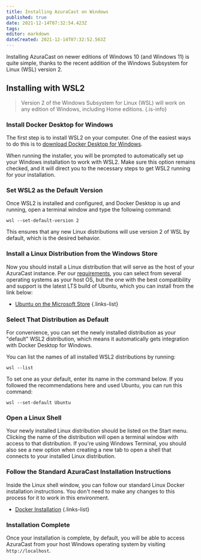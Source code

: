 ```yaml
---
title: Installing AzuraCast on Windows
published: true
date: 2021-12-14T07:32:54.423Z
tags: 
editor: markdown
dateCreated: 2021-12-14T07:32:52.563Z
---
```



Installing AzuraCast on newer editions of Windows 10 (and Windows 11) is quite simple, thanks to the recent addition of the Windows Subsystem for Linux (WSL) version 2.

## Installing with WSL2

> Version 2 of the Windows Subsystem for Linux (WSL) will work on any edition of Windows, including Home editions.
{.is-info}

### Install Docker Desktop for Windows

The first step is to install WSL2 on your computer. One of the easiest ways to do this is to [download Docker Desktop for Windows](https://www.docker.com/products/docker-desktop).

When running the installer, you will be prompted to automatically set up your Windows installation to work with WSL2. Make sure this option remains checked, and it will direct you to the necessary steps to get WSL2 running for your installation.

### Set WSL2 as the Default Version

Once WSL2 is installed and configured, and Docker Desktop is up and running, open a terminal window and type the following command:

```
wsl --set-default-version 2
```

This ensures that any new Linux distributions will use version 2 of WSL by default, which is the desired behavior.

### Install a Linux Distribution from the Windows Store

Now you should install a Linux distribution that will serve as the host of your AzuraCast instance. Per our [requirements](/docs/getting-started/requirements), you can select from several operating systems as your host OS, but the one with the best compatibility and support is the latest LTS build of Ubuntu, which you can install from the link below:

- [Ubuntu on the Microsoft Store](https://www.microsoft.com/en-us/p/ubuntu/9nblggh4msv6?activetab=pivot:overviewtab)
{.links-list}

### Select That Distribution as Default

For convenience, you can set the newly installed distribution as your "default" WSL2 distribution, which means it automatically gets integration with Docker Desktop for Windows.

You can list the names of all installed WSL2 distributions by running:

```
wsl --list
```

To set one as your default, enter its name in the command below. If you followed the recommendations here and used Ubuntu, you can run this command:

```
wsl --set-default Ubuntu
```

### Open a Linux Shell

Your newly installed Linux distribution should be listed on the Start menu. Clicking the name of the distribution will open a terminal window with access to that distribution. If you're using Windows Terminal, you should also see a new option when creating a new tab to open a shell that connects to your installed Linux distribution.

### Follow the Standard AzuraCast Installation Instructions

Inside the Linux shell window, you can follow our standard Linux Docker installation instructions. You don't need to make any changes to this process for it to work in this environment.

- [Docker Installation](/docs/getting-started/installation/docker)
{.links-list}

### Installation Complete

Once your installation is complete, by default, you will be able to access AzuraCast from your host Windows operating system by visiting `http://localhost`.
